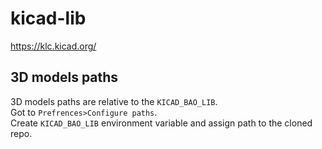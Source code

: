 # kicad-lib
https://klc.kicad.org/

## 3D models paths
3D models paths are relative to the ```KICAD_BAO_LIB```. \
Got to ```Prefrences>Configure paths```. \
Create ```KICAD_BAO_LIB``` environment variable and assign path to the cloned repo.
